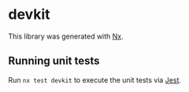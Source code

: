 # devkit

This library was generated with [Nx](https://nx.dev).

## Running unit tests

Run `nx test devkit` to execute the unit tests via [Jest](https://jestjs.io).

